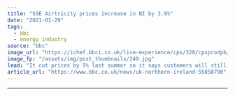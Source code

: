 ```yaml
---
title: "SSE Airtricity prices increase in NI by 3.9%"
date: "2021-01-29"
tags: 
  - bbc
  - energy industry
source: "bbc"
image_url: "https://ichef.bbci.co.uk/live-experience/cps/320/cpsprodpb/D8F3/production/_103593555_gettyimages-836674570.jpg"
image_fp: "/assets/img/post_thumbnails/249.jpg"
lead: "It cut prices by 5% last summer so it says customers will still pay less compared to the same time last year."
article_url: "https://www.bbc.co.uk/news/uk-northern-ireland-55858798"
---
```


---
